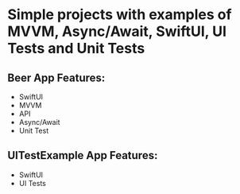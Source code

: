# Simple projects with examples of MVVM, Async/Await, SwiftUI, UI Tests and Unit Tests
## Beer App Features:
* SwiftUI
* MVVM
* API
* Async/Await
* Unit Test
## UITestExample App Features:
* SwiftUI
* UI Tests
